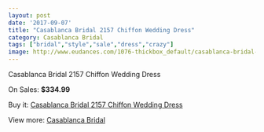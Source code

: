 ```yaml
---
layout: post
date: '2017-09-07'
title: "Casablanca Bridal 2157 Chiffon Wedding Dress"
category: Casablanca Bridal
tags: ["bridal","style","sale","dress","crazy"]
image: http://www.eudances.com/1076-thickbox_default/casablanca-bridal-2157-chiffon-wedding-dress.jpg
---
```

Casablanca Bridal 2157 Chiffon Wedding Dress

On Sales: **$334.99**
<a href="https://www.eudances.com/en/casablanca-bridal/385-casablanca-bridal-2157-chiffon-wedding-dress.html"><amp-img layout="responsive" width="600" height="600" src="//www.eudances.com/1076-thickbox_default/casablanca-bridal-2157-chiffon-wedding-dress.jpg" alt="Casablanca Bridal 2157 Chiffon Wedding Dress 0" /></a>
<a href="https://www.eudances.com/en/casablanca-bridal/385-casablanca-bridal-2157-chiffon-wedding-dress.html"><amp-img layout="responsive" width="600" height="600" src="//www.eudances.com/1078-thickbox_default/casablanca-bridal-2157-chiffon-wedding-dress.jpg" alt="Casablanca Bridal 2157 Chiffon Wedding Dress 1" /></a>
<a href="https://www.eudances.com/en/casablanca-bridal/385-casablanca-bridal-2157-chiffon-wedding-dress.html"><amp-img layout="responsive" width="600" height="600" src="//www.eudances.com/1077-thickbox_default/casablanca-bridal-2157-chiffon-wedding-dress.jpg" alt="Casablanca Bridal 2157 Chiffon Wedding Dress 2" /></a>

Buy it: [Casablanca Bridal 2157 Chiffon Wedding Dress](https://www.eudances.com/en/casablanca-bridal/385-casablanca-bridal-2157-chiffon-wedding-dress.html "Casablanca Bridal 2157 Chiffon Wedding Dress")

View more: [Casablanca Bridal](https://www.eudances.com/en/4-casablanca-bridal "Casablanca Bridal")